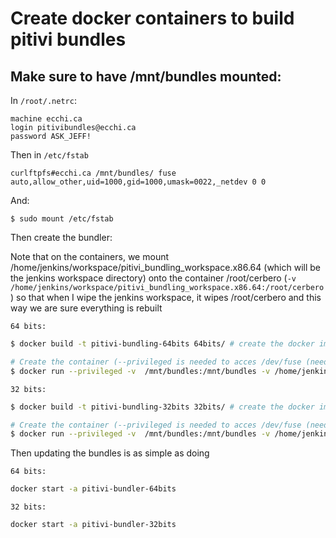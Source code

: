 # Create docker containers to build pitivi bundles

## Make sure to have /mnt/bundles mounted:

In `/root/.netrc`:

```
machine ecchi.ca
login pitivibundles@ecchi.ca
password ASK_JEFF!
```

Then in `/etc/fstab`

```
curlftpfs#ecchi.ca /mnt/bundles/ fuse auto,allow_other,uid=1000,gid=1000,umask=0022,_netdev 0 0

```

And:

```
$ sudo mount /etc/fstab
```

Then create the bundler:

Note that on the containers, we mount /home/jenkins/workspace/pitivi_bundling_workspace.x86.64 (which will be the jenkins workspace directory)
onto the container /root/cerbero (`-v /home/jenkins/workspace/pitivi_bundling_workspace.x86.64:/root/cerbero`) so that when I wipe the jenkins
workspace, it wipes /root/cerbero and this way we are sure everything is rebuilt

`64 bits:`

``` bash
$ docker build -t pitivi-bundling-64bits 64bits/ # create the docker image

# Create the container (--privileged is needed to acces /dev/fuse (needed by AppImageKit))
$ docker run --privileged -v  /mnt/bundles:/mnt/bundles -v /home/jenkins/workspace/pitivi_bundling_workspace.x86.64:/root/cerbero -t -i --name=pitivi-bundler-64bits pitivi-bundling-64bits update_bundle
```

`32 bits:`
``` bash
$ docker build -t pitivi-bundling-32bits 32bits/ # create the docker image

# Create the container (--privileged is needed to acces /dev/fuse (needed by AppImageKit))
$ docker run --privileged -v  /mnt/bundles:/mnt/bundles -v /home/jenkins/workspace/pitivi_bundling_workspace.x86:/root/cerbero -t -i --name=pitivi-bundler-32bits pitivi-bundling-32bits update_bundle
```

Then updating the bundles is as simple as doing

`64 bits:`

``` bash
docker start -a pitivi-bundler-64bits

```

`32 bits:`
``` bash
docker start -a pitivi-bundler-32bits
```
